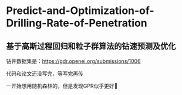# Predict-and-Optimization-of-Drilling-Rate-of-Penetration

## 基于高斯过程回归和粒子群算法的钻速预测及优化

钻井数据集是：https://gdr.openei.org/submissions/1006

代码和论文还没写完，等写完再传

一开始想用随机森林的，但是发现GPR似乎更好😬
